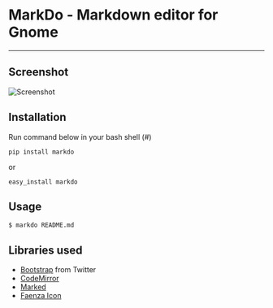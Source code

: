 # MarkDo - Markdown editor for Gnome
---
## Screenshot
![Screenshot](https://raw.github.com/nitipit/markdo/master/doc/fedora-screenshot.png)

## Installation
Run command below in your bash shell (#)
```
pip install markdo
```
or
```
easy_install markdo
```

## Usage
```
$ markdo README.md
```
## Libraries used
- [Bootstrap](http://twitter.github.com/bootstrap/) from Twitter
- [CodeMirror](http://codemirror.net/)
- [Marked](https://github.com/chjj/marked/)
- [Faenza Icon](http://tiheum.deviantart.com/art/Faenza-Icons-173323228)
